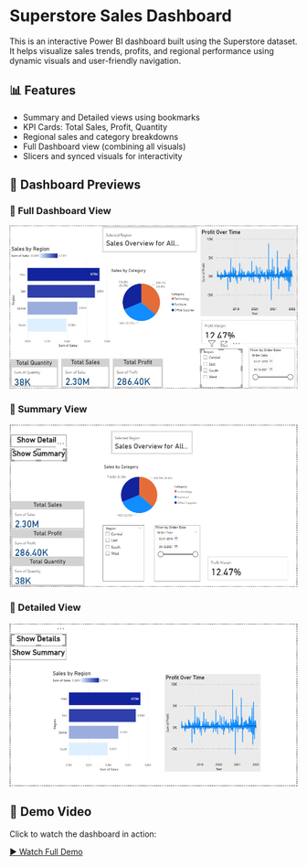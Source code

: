 # Superstore Sales Dashboard

This is an interactive Power BI dashboard built using the Superstore dataset. It helps visualize sales trends, profits, and regional performance using dynamic visuals and user-friendly navigation.

## 📊 Features

- Summary and Detailed views using bookmarks
- KPI Cards: Total Sales, Profit, Quantity
- Regional sales and category breakdowns
- Full Dashboard view (combining all visuals)
- Slicers and synced visuals for interactivity

## 📸 Dashboard Previews

### 🔹 Full Dashboard View
![Full Dashboard](full_dashboard.jpeg)

### 🔹 Summary View
![Summary View](Summary_View.png)

### 🔹 Detailed View
![Detailed View](Detailed_View.png)

## 🎥 Demo Video

Click to watch the dashboard in action:

[▶️ Watch Full Demo](https://github.com/pritisingh-09/Superstore-Sales-Dashboard/raw/main/your_video_filename.mp4)

